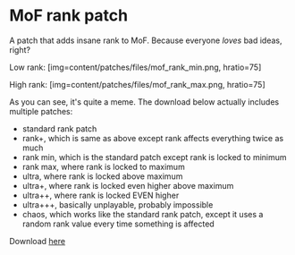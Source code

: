 # MoF rank patch

A patch that adds insane rank to MoF. Because everyone *loves* bad ideas, right?  
  
Low rank:
[img=content/patches/files/mof_rank_min.png, hratio=75]  
  
High rank:
[img=content/patches/files/mof_rank_max.png, hratio=75]  
  
As you can see, it's quite a meme. The download below actually includes multiple patches:
- standard rank patch
- rank+, which is same as above except rank affects everything twice as much
- rank min, which is the standard patch except rank is locked to minimum
- rank max, where rank is locked to maximum
- ultra, where rank is locked above maximum
- ultra+, where rank is locked even higher above maximum
- ultra++, where rank is locked EVEN higher
- ultra+++, basically unplayable, probably impossible
- chaos, which works like the standard rank patch, except it uses a random rank value every time something is affected
  
Download [here](https://mega.nz/file/UgQC1CJa#5-wP4Yc2B0ZDdpaTT22b6JmbIekcdc3LNMh9OSTkeGU)